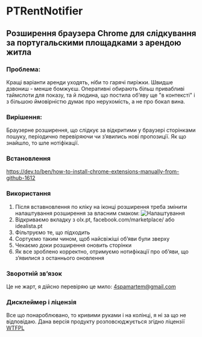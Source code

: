 # PTRentNotifier
## Розширення браузера Chrome для слідкування за португальскими площадками з арендою житла

### Проблема:

Кращі варіанти аренди уходять, ніби то гарячі пиріжки. Швидше дзвониш - менше бомжуєш. Оперативні обирають більш привабливі таймслоти для показу, та й людина, що постила обʼяву ще "в контексті" і з більшою ймовірністю думає про нерухомість, а не про бокал вина.

### Вирішення:

Браузерне розширення, що слідкує за відкритими у браузері сторінками пошуку, періодично перевіряючи чи зʼявились нові пропозиції. Як що знайшло, то шле нотіфікації.

### Встановлення

https://dev.to/ben/how-to-install-chrome-extensions-manually-from-github-1612

### Використання

1. Після вставновлення по кліку на іконці розширення треба змінити налаштування розширення за власним смаком:
![Налаштування](docs/screens/settings.jpg)
2. Відкриваємо вкладку з olx.pt, facebook.com/marketplace/ або idealista.pt
3. Фільтруємо те, що підходить
4. Сортуємо таким чином, щоб найсвіжіші обʼяви були зверху
5. Чекаємо доки розширення оновить сторінки
6. Як все зроблено корректно, отримуємо нотифікації про обʼяви, що зʼявилися з останнього оновлення

### Зворотній звʼязок

Це не жарт, я дійсно перевіряю це мило: [4spamartem@gmail.com](4spamartem@gmail.com)

### Дисклеймер і ліцензія 

Все що понароблювано, то кривими руками і на колінці, я ні за що не відповідаю. Дана версія продукту розповсюджується згідно ліцензії [WTFPL](http://www.wtfpl.net/txt/copying/)
